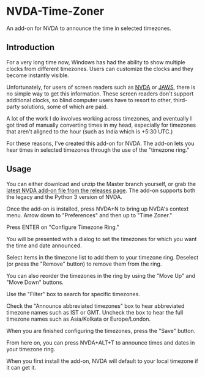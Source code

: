 # NVDA-Time-Zoner
An add-on for NVDA to announce the time in selected timezones.

## Introduction
For a very long time now, Windows has had the ability to show multiple clocks from different timezones. Users can customize the clocks and they become instantly visible.

Unfortunately, for users of screen readers such as [NVDA](https://www.nvaccess.org/) or [JAWS](http://www.freedomscientific.com), there is no simple way to get this information. These screen readers don't support additional clocks, so blind computer users have to resort to other, third-party solutions, some of which are paid.

A lot of the work I do involves working across timezones, and eventually I got tired of manually converting times in my head, especially for timezones that aren't aligned to the hour (such as India which is +5:30 UTC.)

For these reasons, I've created this add-on for NVDA. The add-on lets you hear times in selected timezones through the use of the "timezone ring."

## Usage
You can either download and unzip the Master branch yourself, or grab the [latest NVDA add-on file from the releases page](../../releases/latest). The add-on supports both the legacy and the Python 3 version of NVDA.

Once the add-on is installed, press NVDA+N to bring up NVDA's context menu. Arrow down to "Preferences" and then up to "Time Zoner."

Press ENTER on "Configure Timezone Ring."

You will be presented with a dialog to set the timezones for which you want the time and date announced.

Select items in the timezone list to add them to your timezone ring. Deselect (or press the "Remove" button)  to remove them from the ring.

You can also reorder the timezones in the ring by using the "Move Up" and "Move Down" buttons.

Use the "Filter" box to search for specific timezones.

Check the "Announce abbreviated timezones" box to hear abbreviated timezone names such as IST or GMT. Uncheck the box to hear the full timezone names such as Asia/Kolkata or Europe/London.

When you are finished configuring the timezones, press the "Save" button.

From here on, you can press NVDA+ALT+T to announce times and dates in your timezone ring.

When you first install the add-on, NVDA will default to your local timezone if it can get it.